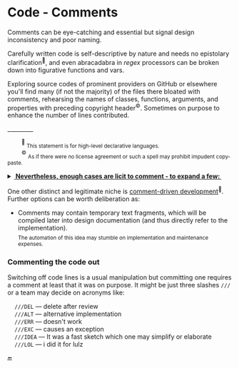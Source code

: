 # Code - Comments

Comments can be eye-catching and essential but signal design inconsistency and poor naming.  

Carefully written code is self-descriptive by nature and needs no epistolary clarification<sup>🙋</sup>, 
and even abracadabra in _regex_ processors can be broken down into figurative functions and vars. 

Exploring source codes of prominent providers on GitHub or elsewhere you'll find many (if not the majority) of the files there bloated with comments, rehearsing the names of classes, functions, arguments, and properties with preceding copyright header<sup>©️</sup>. Sometimes on purpose to enhance the number of lines contributed.

\_________

&nbsp;&nbsp;&nbsp;&nbsp;&nbsp;&nbsp;&nbsp;&nbsp;<sup>🙋</sup>&nbsp;<sub>This statement is for high-level declarative languages.</sub>\
&nbsp;&nbsp;&nbsp;&nbsp;&nbsp;&nbsp;&nbsp;&nbsp;<sup>©️</sup>&nbsp;<sub>As if there were no license agreement or such a spell may prohibit impudent copy-paste.</sub>

<details>
  <summary><ins><b>&nbsp;Nevertheless, enough cases are licit to comment - to expand a few:&nbsp;</b></ins></summary>

+ stamps on auto-generated stuff,
+ ridiculous workarounds (especially for third-party bugs),
+ courtesy of Q&A sites,
+ worthy tricks that harm readability,
+ code snippets in documentation,
+ informal notes on test data,
+ domain-explaining quotes from sources like a wiki.\
\____________________________________
</details>

One other distinct and legitimate niche is [comment-driven development](https://en.wikipedia.org/wiki/Comment_programming)<sup>🔗</sup>. Further options can be worth deliberation as:

* Comments may contain temporary text fragments, which will be compiled later into design documentation (and thus directly refer to the implementation).\
<sub>The automation of this idea may stumble on implementation and maintenance expenses.</sub>

### Commenting the code out

 Switching off code lines is a usual manipulation but committing one requires a comment at least that it was on purpose. It might be just three slashes `///` or a team may decide on acronyms like:

&nbsp;&nbsp;&nbsp;&nbsp;`///DEL` — delete after review\
&nbsp;&nbsp;&nbsp;&nbsp;`///ALT` — alternative implementation \
&nbsp;&nbsp;&nbsp;&nbsp;`///ERR` — doesn't work\
&nbsp;&nbsp;&nbsp;&nbsp;`///EXC` — causes an exception\
&nbsp;&nbsp;&nbsp;&nbsp;`///IDEA` — It was a fast sketch which one may simplify or elaborate\
&nbsp;&nbsp;&nbsp;&nbsp;`///LOL` — i did it for lulz

 🔚

